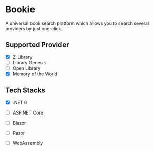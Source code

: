 # Bookie

A universal book search platform which allows you to search several providers by just one-click.

## Supported Provider

- [x] Z-Library
- [ ] Library Genesis
- [ ] Open Library
- [x] Memory of the World

## Tech Stacks

- [x] .NET 6
- [ ] ASP.NET Core
- [ ] Blazor
- [ ] Razor
- [ ] WebAssembly


